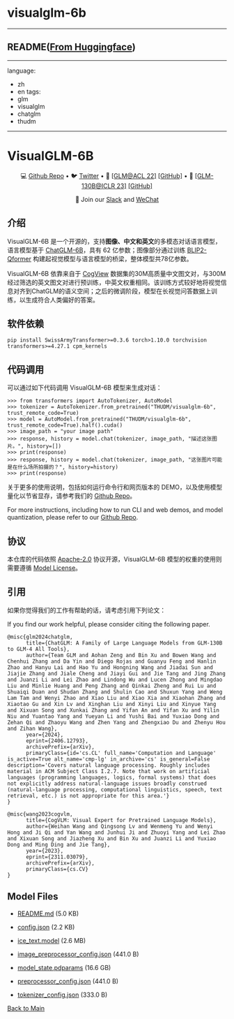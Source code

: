 
# visualglm-6b
---


## README([From Huggingface](https://huggingface.co/THUDM/visualglm-6b))

---
language:
- zh
- en
tags:
- glm
- visualglm
- chatglm
- thudm
---
# VisualGLM-6B
<p align="center">
   💻 <a href="https://github.com/THUDM/VisualGLM-6B" target="_blank">Github Repo</a> • 🐦 <a href="https://twitter.com/thukeg" target="_blank">Twitter</a> • 📃 <a href="https://arxiv.org/abs/2103.10360" target="_blank">[GLM@ACL 22]</a> <a href="https://github.com/THUDM/GLM" target="_blank">[GitHub]</a> • 📃 <a href="https://arxiv.org/abs/2210.02414" target="_blank">[GLM-130B@ICLR 23]</a> <a href="https://github.com/THUDM/GLM-130B" target="_blank">[GitHub]</a> <br>
</p>

<p align="center">
    👋 Join our <a href="https://join.slack.com/t/chatglm/shared_invite/zt-1th2q5u69-7tURzFuOPanmuHy9hsZnKA" target="_blank">Slack</a> and <a href="https://github.com/THUDM/ChatGLM-6B/blob/main/resources/WECHAT.md" target="_blank">WeChat</a>
</p>

## 介绍
VisualGLM-6B 是一个开源的，支持**图像、中文和英文**的多模态对话语言模型，语言模型基于 [ChatGLM-6B](https://github.com/THUDM/ChatGLM-6B)，具有 62 亿参数；图像部分通过训练 [BLIP2-Qformer](https://arxiv.org/abs/2301.12597) 构建起视觉模型与语言模型的桥梁，整体模型共78亿参数。

VisualGLM-6B 依靠来自于 [CogView](https://arxiv.org/abs/2105.13290) 数据集的30M高质量中文图文对，与300M经过筛选的英文图文对进行预训练，中英文权重相同。该训练方式较好地将视觉信息对齐到ChatGLM的语义空间；之后的微调阶段，模型在长视觉问答数据上训练，以生成符合人类偏好的答案。

## 软件依赖

```shell
pip install SwissArmyTransformer>=0.3.6 torch>1.10.0 torchvision transformers>=4.27.1 cpm_kernels
```

## 代码调用 

可以通过如下代码调用 VisualGLM-6B 模型来生成对话：

```ipython
>>> from transformers import AutoTokenizer, AutoModel
>>> tokenizer = AutoTokenizer.from_pretrained("THUDM/visualglm-6b", trust_remote_code=True)
>>> model = AutoModel.from_pretrained("THUDM/visualglm-6b", trust_remote_code=True).half().cuda()
>>> image_path = "your image path"
>>> response, history = model.chat(tokenizer, image_path, "描述这张图片。", history=[])
>>> print(response)
>>> response, history = model.chat(tokenizer, image_path, "这张图片可能是在什么场所拍摄的？", history=history)
>>> print(response)
```

关于更多的使用说明，包括如何运行命令行和网页版本的 DEMO，以及使用模型量化以节省显存，请参考我们的 [Github Repo](https://github.com/THUDM/VisualGLM-6B)。

For more instructions, including how to run CLI and web demos, and model quantization, please refer to our [Github Repo](https://github.com/THUDM/VisualGLM-6B).

## 协议

本仓库的代码依照 [Apache-2.0](LICENSE) 协议开源，VisualGLM-6B 模型的权重的使用则需要遵循 [Model License](MODEL_LICENSE)。

## 引用

如果你觉得我们的工作有帮助的话，请考虑引用下列论文：

If you find our work helpful, please consider citing the following paper.

```
@misc{glm2024chatglm,
      title={ChatGLM: A Family of Large Language Models from GLM-130B to GLM-4 All Tools}, 
      author={Team GLM and Aohan Zeng and Bin Xu and Bowen Wang and Chenhui Zhang and Da Yin and Diego Rojas and Guanyu Feng and Hanlin Zhao and Hanyu Lai and Hao Yu and Hongning Wang and Jiadai Sun and Jiajie Zhang and Jiale Cheng and Jiayi Gui and Jie Tang and Jing Zhang and Juanzi Li and Lei Zhao and Lindong Wu and Lucen Zhong and Mingdao Liu and Minlie Huang and Peng Zhang and Qinkai Zheng and Rui Lu and Shuaiqi Duan and Shudan Zhang and Shulin Cao and Shuxun Yang and Weng Lam Tam and Wenyi Zhao and Xiao Liu and Xiao Xia and Xiaohan Zhang and Xiaotao Gu and Xin Lv and Xinghan Liu and Xinyi Liu and Xinyue Yang and Xixuan Song and Xunkai Zhang and Yifan An and Yifan Xu and Yilin Niu and Yuantao Yang and Yueyan Li and Yushi Bai and Yuxiao Dong and Zehan Qi and Zhaoyu Wang and Zhen Yang and Zhengxiao Du and Zhenyu Hou and Zihan Wang},
      year={2024},
      eprint={2406.12793},
      archivePrefix={arXiv},
      primaryClass={id='cs.CL' full_name='Computation and Language' is_active=True alt_name='cmp-lg' in_archive='cs' is_general=False description='Covers natural language processing. Roughly includes material in ACM Subject Class I.2.7. Note that work on artificial languages (programming languages, logics, formal systems) that does not explicitly address natural-language issues broadly construed (natural-language processing, computational linguistics, speech, text retrieval, etc.) is not appropriate for this area.'}
}
```
```
@misc{wang2023cogvlm,
      title={CogVLM: Visual Expert for Pretrained Language Models}, 
      author={Weihan Wang and Qingsong Lv and Wenmeng Yu and Wenyi Hong and Ji Qi and Yan Wang and Junhui Ji and Zhuoyi Yang and Lei Zhao and Xixuan Song and Jiazheng Xu and Bin Xu and Juanzi Li and Yuxiao Dong and Ming Ding and Jie Tang},
      year={2023},
      eprint={2311.03079},
      archivePrefix={arXiv},
      primaryClass={cs.CV}
}
```



## Model Files

- [README.md](https://paddlenlp.bj.bcebos.com/models/community/THUDM/visualglm-6b/README.md) (5.0 KB)

- [config.json](https://paddlenlp.bj.bcebos.com/models/community/THUDM/visualglm-6b/config.json) (2.2 KB)

- [ice_text.model](https://paddlenlp.bj.bcebos.com/models/community/THUDM/visualglm-6b/ice_text.model) (2.6 MB)

- [image_preprocessor_config.json](https://paddlenlp.bj.bcebos.com/models/community/THUDM/visualglm-6b/image_preprocessor_config.json) (441.0 B)

- [model_state.pdparams](https://paddlenlp.bj.bcebos.com/models/community/THUDM/visualglm-6b/model_state.pdparams) (16.6 GB)

- [preprocessor_config.json](https://paddlenlp.bj.bcebos.com/models/community/THUDM/visualglm-6b/preprocessor_config.json) (441.0 B)

- [tokenizer_config.json](https://paddlenlp.bj.bcebos.com/models/community/THUDM/visualglm-6b/tokenizer_config.json) (333.0 B)


[Back to Main](../../)
